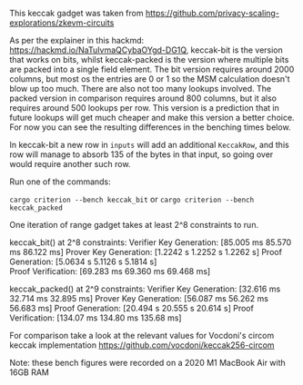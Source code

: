 This keccak gadget was taken from https://github.com/privacy-scaling-explorations/zkevm-circuits

As per the explainer in this hackmd: https://hackmd.io/NaTuIvmaQCybaOYgd-DG1Q,
keccak-bit is the version that works on bits, whilst keccak-packed is the version where multiple bits are packed
into a single field element.
The bit version requires around 2000 columns, but most os the entries are 0 or 1 so the
MSM calculation doesn't blow up too much. There are also not too many lookups involved.
The packed version in comparison requires around 800 columns, but it also requires around 500 lookups
per row. This version is a prediction that in future lookups will get much cheaper and make this version a 
better choice. For now you can see the resulting differences in the benching times below.

In keccak-bit a new row in `inputs` will add an additional `KeccakRow`, and this row will manage to absorb 
135 of the bytes in that input, so going over would require another such row.

Run one of the commands:

`cargo criterion --bench keccak_bit`
or 
`cargo criterion --bench keccak_packed`

One iteration of range gadget takes at least 2^8 constraints to run.

keccak_bit() at 2^8 constraints:
Verifier Key Generation:   [85.005 ms 85.570 ms 86.122 ms]
Prover Key Generation:     [1.2242 s 1.2252 s 1.2262 s]
Proof Generation:          [5.0634 s 5.1126 s 5.1814 s]  
Proof Verification:        [69.283 ms 69.360 ms 69.468 ms] 

keccak_packed() at 2^9 constraints:
Verifier Key Generation:   [32.616 ms 32.714 ms 32.895 ms]
Prover Key Generation:     [56.087 ms 56.262 ms 56.683 ms]
Proof Generation:          [20.494 s 20.555 s 20.614 s] 
Proof Verification:        [134.07 ms 134.80 ms 135.68 ms]

For comparison take a look at the relevant values for Vocdoni's circom keccak implementation
https://github.com/vocdoni/keccak256-circom

Note: these bench figures were recorded on a 2020 M1 MacBook Air with 16GB RAM